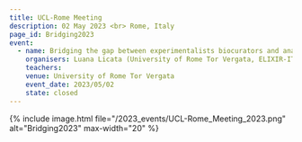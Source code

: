 ```yaml
---
title: UCL-Rome Meeting
description: 02 May 2023 <br> Rome, Italy
page_id: Bridging2023
event:
  - name: Bridging the gap between experimentalists biocurators and analysis tool providers.
    organisers: Luana Licata (University of Rome Tor Vergata, ELIXIR-IT) Ruth Lovering University College of London, UCL, UK
    teachers: 
    venue: University of Rome Tor Vergata
    event_date: 2023/05/02
    state: closed
---
```


{% include image.html file="/2023_events/UCL-Rome_Meeting_2023.png"  alt="Bridging2023" max-width="20" %}
